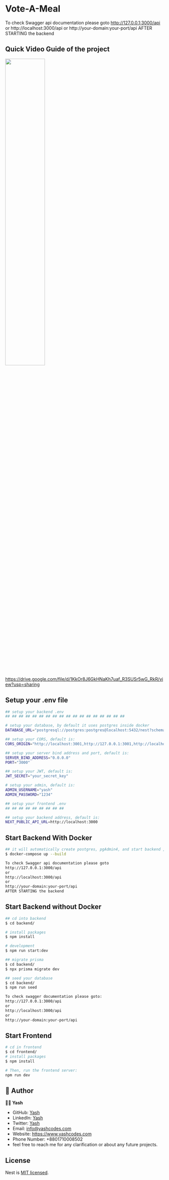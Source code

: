 # Vote-A-Meal
To check Swagger api documentation please goto 
http://127.0.0.1:3000/api
or
http://localhost:3000/api
or
http://your-domain:your-port/api
AFTER STARTING the backend

## Quick Video Guide of the project


[<img src="https://github.com/yashSikdar/vote-a-meal/blob/master/project_home_page.png" width="50%">](https://drive.google.com/file/d/1KkOr8J6GkHNaKh7uaf_R3SUSr5wG_RkR/view?usp=sharing "Now in Android: 55")

https://drive.google.com/file/d/1KkOr8J6GkHNaKh7uaf_R3SUSr5wG_RkR/view?usp=sharing

## Setup your .env file
```bash
## setup your backend .env
## ## ## ## ## ## ## ## ## ## ## ## ## ## ## ## ## ## 

# setup your database, by default it uses postgres inside docker
DATABASE_URL="postgresql://postgres:postgres@localhost:5432/nest?schema=public"

## setup your CORS, default is:
CORS_ORIGIN="http://localhost:3001,http://127.0.0.1:3001,http://localhost:3000,http://27.0.0.1:3000,http://backend:3000/, http://backend:3001/"

## setup your server bind address and port, default is:
SERVER_BIND_ADDRESS="0.0.0.0"
PORT="3000"

## setup your JWT, default is:
JWT_SECRET="your_secret_key"

# setup your admin, default is:
ADMIN_USERNAME="yash"
ADMIN_PASSWORD="1234"

## setup your frontend .env
## ## ## ## ## ## ## ## ## 

## setup your backend address, default is:
NEXT_PUBLIC_API_URL=http://localhost:3000
```

## Start Backend With Docker 

```bash
## it will automatically create postgres, pgAdmin4, and start backend , and also seed your database
$ docker-compose up --build

To check Swagger api documentation please goto 
http://127.0.0.1:3000/api
or
http://localhost:3000/api
or
http://your-domain:your-port/api
AFTER STARTING the backend
```

## Start Backend without Docker 

```bash
## cd into backend
$ cd backend/

# install packages
$ npm install

# development
$ npm run start:dev

## migrate prisma
$ cd backend/
$ npx prisma migrate dev

## seed your database 
$ cd backend/
$ npm run seed

To check swagger documentation please goto:
http://127.0.0.1:3000/api
or
http://localhost:3000/api
or
http://your-domain:your-port/api

```

## Start Frontend 

```bash
# cd in frontend
$ cd frontend/
# install packages
$ npm install

# Then, run the frontend server:
npm run dev

```

## 👥 Author <a name="author"></a>

👨‍🚀 **Yash**

- GitHub: [Yash](https://github.com/yash244466666)
- LinkedIn: [Yash](https://www.linkedin.com/in/yash-solo)
- Twitter: [Yash](https://twitter.com/yash_solo000)
- Email: info@yashcodes.com
- Website: https://www.yashcodes.com
- Phone Number: +8801710008502
- feel free to reach me for any clarification or about any future projects.

## License

Nest is [MIT licensed](https://github.com/yash244466666/vote-a-meal/blob/master/LICENSE).
